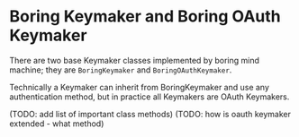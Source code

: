 # Boring Keymaker and Boring OAuth Keymaker

There are two base Keymaker classes implemented by 
boring mind machine; they are `BoringKeymaker` and
`BoringOAuthKeymaker`.

Technically a Keymaker can inherit from BoringKeymaker
and use any authentication method, but in practice all
Keymakers are OAuth Keymakers.

(TODO: add list of important class methods)
(TODO: how is oauth keymaker extended - what method)

